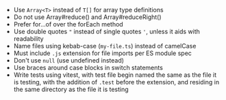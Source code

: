 - Use `Array<T>` instead of `T[]` for array type definitions
- Do not use Array#reduce() and Array#reduceRight()
- Prefer for...of over the forEach method
- Use double quotes `"` instead of single quotes `'`, unless it aids with readability
- Name files using kebab-case (`my-file.ts`) instead of camelCase
- Must include `.js` extension for file imports per ES module spec
- Don't use `null` (use undefined instead)
- Use braces around case blocks in switch statements
- Write tests using vitest, with test file begin named the same as the file it is testing, with the addition of `.test` before the extension, and residing in the same directory as the file it is testing
